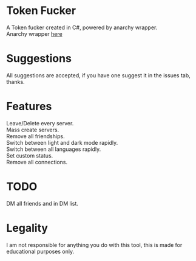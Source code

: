 # Token Fucker
A Token fucker created in C#, powered by anarchy wrapper.  
Anarchy wrapper [here](https://github.com/not-ilinked/Anarchy)

# Suggestions
All suggestions are accepted, if you have one suggest it in the issues tab, thanks.

# Features
Leave/Delete every server.  
Mass create servers.  
Remove all friendships.  
Switch between light and dark mode rapidly.  
Switch between all languages rapidly.  
Set custom status.  
Remove all connections.  

# TODO
DM all friends and in DM list.  

# Legality
I am not responsible for anything you do with this tool, this is made for educational purposes only.